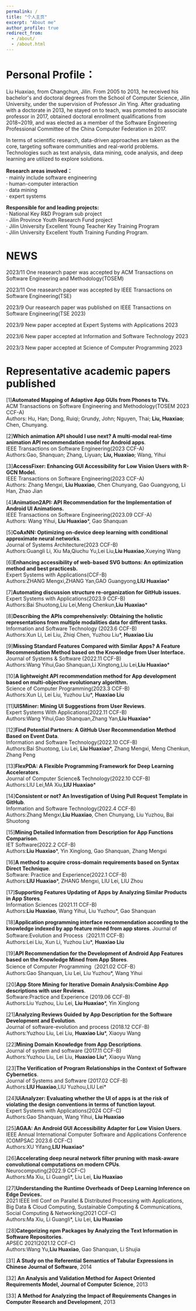 ```yaml
---
permalink: /
title: "个人主页"
excerpt: "About me"
author_profile: true
redirect_from: 
  - /about/
  - /about.html
---
```

Personal Profile：
======
Liu Huaxiao, from Changchun, Jilin.
From 2005 to 2013, he received his bachelor's and doctoral degrees from the School of Computer Science, Jilin University, under the supervision of Professor Jin Ying. After graduating with a doctorate in 2013, he stayed on to teach, was promoted to associate professor in 2017, obtained doctoral enrollment qualifications from 2018~2019, and was elected as a member of the Software Engineering Professional Committee of the China Computer Federation in 2017.

In terms of scientific research, data-driven approaches are taken as the core, targeting software communities and real-world problems. Technologies such as text analysis, data mining, code analysis, and deep learning are utilized to explore solutions.

**Research areas involved：**  
 · mainly include software engineering  
 · human-computer interaction  
 · data mining  
 · expert systems  

**Responsible for and leading projects:**  
· National Key R&D Program sub project  
· Jilin Province Youth Research Fund project  
· Jilin University Excellent Young Teacher Key Training Program  
· Jilin University Excellent Youth Training Funding Program.  

NEWS
======

2023/11     One reasearch paper was accepted by ACM Transactions on Software Engineering and Methodology(TOSEM)  

2023/11     One reasearch paper was accepted by IEEE Transactions on Software Engineering(TSE)

2023/9      Our reasearch paper was published on IEEE Transactions on Software Engineering(TSE 2023)

2023/9      New paper accepted at Expert Systems with Applications 2023

2023/6      New paper accepted at Information and Software Technology 2023

2023/3      New paper accepted at Science of Computer Programming 2023




Representative academic papers published
======
[1]**Automated Mapping of Adaptive App GUIs from Phones to TVs.**  
ACM Transactions on Software Engineering and Methodology(TOSEM 2023 CCF-A)  
Authors: Hu, Han; Dong, Ruiqi; Grundy, John; Nguyen, Thai; **Liu, Huaxiao**; Chen, Chunyang.  
 
[2]**Which animation API should I use next? A multi-modal real-time animation API recommendation model for Android apps**.  
IEEE Transactions on Software Engineering(2023 CCF-A)  
Authors:Gao, Shanquan; Zhang, Liyuan; **Liu, Huaxiao**; Wang, Yihui  

[3]**AccessFixer: Enhancing GUI Accessibility for Low Vision Users with R-GCN Model.**  
IEEE Transactions on Software Engineering(2023 CCF-A)  
Authors: Zhang Mengxi, **Liu Huaxiao**, Chen Chunyang, Gao Guangyong, Li Han, Zhao Jian  

[4]**Animation2API: API Recommendation for the Implementation of Android UI Animations.**  
IEEE Transactions on Software Engineering(2023.09 CCF-A)  
Authors: Wang Yihui, **Liu Huaxiao***, Gao Shanquan  

[5]**CoAxNN: Optimizing on-device deep learning with conditional approximate neural networks**.  
Journal of Systems Architecture(2023 CCF-B)  
Authors:Guangli Li, Xiu Ma,Qiuchu Yu,Lei Liu,**Liu Huaxiao**,Xueying Wang  

[6]**Enhancing accessibility of web-based SVG buttons: An optimization method and best practicesb.**  
Expert Systems with Applications(CCF-B)    
Authors:ZHANG Mengxi,ZHANG Yan,GAO Guangyong,**LIU Huaxiao***  

[7]**Automating discussion structure re-organization for GitHub issues.**  
Expert Systems with Applications(2023.9 CCF-B)  
Authors:Bai Shuotong,Liu Lei,Meng Chenkun,**Liu Huaxiao***  

[8]**Describing the APIs comprehensively: Obtaining the holistic representations from multiple modalities data for different tasks.**  
Information and Software Technology (2023.6 CCF-B)  
Authors:Xun Li, Lei Liu, Zhiqi Chen, Yuzhou Liu*, **Huaxiao Liu**  

[9]**Missing Standard Features Compared with Similar Apps? A Feature Recommendation Method based on the Knowledge from User Interface.**  
Journal of Systems & Software (2022.11 CCF-B)  
Authors:Wang Yihui,Gao Shanquan,Li Xingtong,Liu Lei,**Liu Huaxiao***  

[10]**A lightweight API recommendation method for App development based on multi-objective evolutionary algorithm.**  
Science of Computer Programming(2023.3 CCF-B)    
Authors:Xun Li, Lei Liu, Yuzhou Liu*, **Huaxiao Liu**  
 
[11]**UISMiner: Mining UI Suggestions from User Reviews**.  
Expert Systems With Applications(2022.11 CCF-B)   
Authors:Wang Yihui,Gao Shanquan,Zhang Yan,**Liu Huaxiao***  

[12]**Find Potential Partners: A GitHub User Recommendation Method Based on Event Data**.  
Information and Software Technology(2022.10 CCF-B)  
Authors:Bai Shuotong, Liu Lei, **Liu Huaxiao***, Zhang Mengxi, Meng Chenkun, Zhang Peng  

[13]**FlexPDA: A Flexible Programming Framework for Deep Learning Accelerators**.  
Journal of Computer Science& Technology(2022.10 CCF-B)  
Authors:LIU Lei,MA Xiu,**LIU Huaxiao***  

[14]**Consistent or not? An Investigation of Using Pull Request Template in GitHub**.  
Information and Software Technology(2022.4 CCF-B)  
Authors:Zhang Mengxi,**Liu Huaxiao**, Chen Chunyang, Liu Yuzhou, Bai Shuotong  

[15]**Mining Detailed Information from Description for App Functions Comparison**.  
IET Software(2022.2 CCF-B)  
Authors:**Liu Huaxiao***, Yin Xinglong, Gao Shanquan, Zhang Mengxi  

[16]**A method to acquire cross-domain requirements based on Syntax Direct Technique**.  
Software: Practice and Experience(2022.1 CCF-B)  
Authors:**LIU Huaxiao***, ZHANG Mengxi, LIU Lei, LIU Zhou  

[17]**Supporting Features Updating of Apps by Analyzing Similar Products in App Stores**.  
Information Sciences  (2021.11 CCF-B)  
Authors:**Liu Huaxiao**, Wang Yihui, Liu Yuzhou*, Gao Shanquan  

[18]**Application programming interface recommendation according to the knowledge indexed by app feature mined from app stores**. 
Journal of Software:Evolution and Process（2021.11 CCF-B）  
Authors:Lei Liu, Xun Li, Yuzhou Liu*, **Huaxiao Liu**  

[19]**API Recommendation for the Development of Android App Features based on the Knowledge Mined from App Stores**.  
Science of Computer Programming（2021.02 CCF-B）  
Authors:Gao Shanquan, Liu Lei, Liu Yuzhou*, Wang Yihui  

[20]**App Store Mining for Iterative Domain Analysis:Combine App descriptions with user Reviews**.   
Software:Practice and Experience (2019.06 CCF-B)  
Authors:Liu Yuzhou, Liu Lei, **Liu Huaxiao***, Yin Xinglong  

[21]**Analyzing Reviews Guided by App Description for the Software Development and Evolution**.  
Journal of software-evolution and process (2018.12 CCF-B)   
Authors:Yuzhou Liu, Lei Liu, **Huaxiao Liu***, Xiaoyu Wang  

[22]**Mining Domain Knowledge from App Descriptions**.   
Journal of system and software (2017.11 CCF-B)  
Authors:Yuzhou Liu, Lei Liu, **Huaxiao Liu***, Xiaoyu Wang  

[23]**The Verification of Program Relationships in the Context of Software Cybernetics**.   
Journal of Systems and Software (2017.02 CCF-B)  
Authors:**LIU Huaxiao**,LIU Yuzhou,LIU Lei*  

[24]**UiAnalyzer: Evaluating whether the UI of apps is at the risk of violating the design conventions in terms of function layout**.    
Expert Systems with Applications(2024 CCF-C)   
Authors:Gao Shanquan, Wang Yihui, **Liu Huaxiao**

[25]**AGAA: An Android GUI Accessibility Adapter for Low Vision Users**.   
IEEE Annual International Computer Software and Applications Conference (COMPSAC 2023.6 CCF-C)  
Authors:XU Yifang,**LIU Huaxiao***  

[26]**Accelerating deep neural network filter pruning with mask-aware convolutional computations on modern CPUs**.    
Neurocomputing(2022.9 CCF-C)  
Authors:Ma Xiu, Li Guangli*, Liu Lei, **Liu Huaxiao**  

[27]**Understanding the Runtime Overheads of Deep Learning Inference on Edge Devices.**   
2021 IEEE Intl Conf on Parallel & Distributed Processing with Applications, Big Data & Cloud Computing, Sustainable Computing & Communications, Social Computing & Networking(2021 CCF-C)  
Authors:Ma Xiu, Li Guangli*, Liu Lei, **Liu Huaxiao**  

[28]**Categorizing npm Packages by Analyzing the Text Information in Software Repositories**.   
APSEC 2021(2021.12 CCF-C)  
Authors:Wang Yu,**Liu Huaxiao**, Gao Shanquan, Li Shujia 

[31] **A Study on the Referential Semantics of Tabular Expressions in Chinese Journal of Software**, 2014  

[32] **An Analysis and Validation Method for Aspect Oriented Requirements Model, Journal of Computer Science**, 2013  

[33] **A Method for Analyzing the Impact of Requirements Changes in Computer Research and Development**, 2013   
